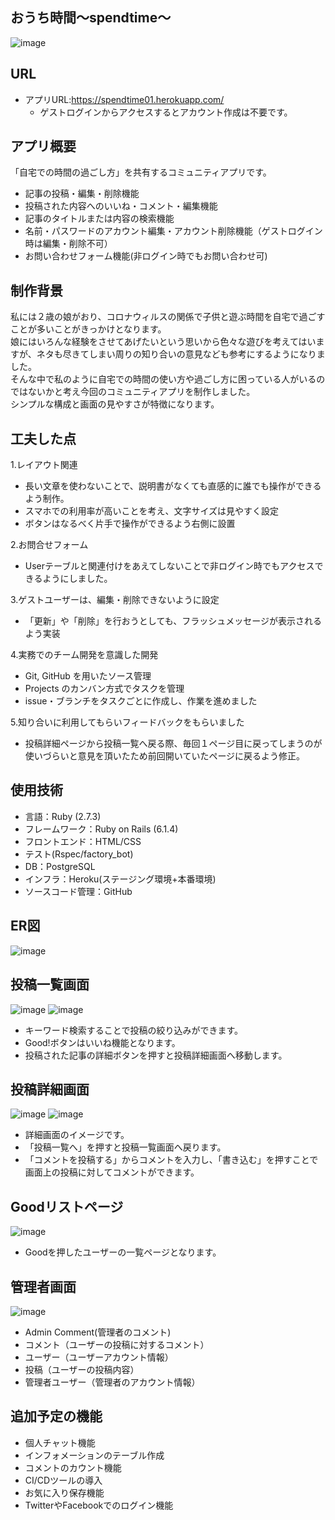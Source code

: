 ## おうち時間〜spendtime〜

![image](https://github.com/Orizin-code/spend_time_app/blob/master/public/readme_images/TOPPAGE.png?raw=true)

## URL
- アプリURL:https://spendtime01.herokuapp.com/
  - ゲストログインからアクセスするとアカウント作成は不要です。

## アプリ概要
「自宅での時間の過ごし方」を共有するコミュニティアプリです。
- 記事の投稿・編集・削除機能
- 投稿された内容へのいいね・コメント・編集機能
- 記事のタイトルまたは内容の検索機能
- 名前・パスワードのアカウント編集・アカウント削除機能（ゲストログイン時は編集・削除不可）
- お問い合わせフォーム機能(非ログイン時でもお問い合わせ可)

## 制作背景
私には２歳の娘がおり、コロナウィルスの関係で子供と遊ぶ時間を自宅で過ごすことが多いことがきっかけとなります。  
娘にはいろんな経験をさせてあげたいという思いから色々な遊びを考えてはいますが、ネタも尽きてしまい周りの知り合いの意見なども参考にするようになりました。  
そんな中で私のように自宅での時間の使い方や過ごし方に困っている人がいるのではないかと考え今回のコミュニティアプリを制作しました。  
シンプルな構成と画面の見やすさが特徴になります。  

## 工夫した点
1.レイアウト関連  
- 長い文章を使わないことで、説明書がなくても直感的に誰でも操作ができるよう制作。  
- スマホでの利用率が高いことを考え、文字サイズは見やすく設定  
- ボタンはなるべく片手で操作ができるよう右側に設置

2.お問合せフォーム  
- Userテーブルと関連付けをあえてしないことで非ログイン時でもアクセスできるようにしました。  

3.ゲストユーザーは、編集・削除できないように設定  
- 「更新」や「削除」を行おうとしても、フラッシュメッセージが表示されるよう実装   

4.実務でのチーム開発を意識した開発  
- Git, GitHub を用いたソース管理
- Projects のカンバン方式でタスクを管理
- issue・ブランチをタスクごとに作成し、作業を進めました  

5.知り合いに利用してもらいフィードバックをもらいました
- 投稿詳細ページから投稿一覧へ戻る際、毎回１ページ目に戻ってしまうのが使いづらいと意見を頂いたため前回開いていたページに戻るよう修正。  

## 使用技術
- 言語：Ruby (2.7.3)
- フレームワーク：Ruby on Rails (6.1.4)
- フロントエンド：HTML/CSS
- テスト(Rspec/factory_bot)
- DB：PostgreSQL
- インフラ：Heroku(ステージング環境+本番環境)
- ソースコード管理：GitHub

## ER図
![image](https://github.com/Orizin-code/spend_time_app/blob/master/public/readme_images/ER%E5%9B%B3%2012.15.19.png?raw=true)

## 投稿一覧画面
![image](https://github.com/Orizin-code/spend_time_app/blob/master/public/readme_images/postpage.png?raw=true)
![image](https://github.com/Orizin-code/spend_time_app/blob/master/public/readme_images/postlist.png?raw=true)
- キーワード検索することで投稿の絞り込みができます。
- Good!ボタンはいいね機能となります。
- 投稿された記事の詳細ボタンを押すと投稿詳細画面へ移動します。

## 投稿詳細画面
![image](https://github.com/Orizin-code/spend_time_app/blob/master/public/readme_images/showpage.png?raw=true)
![image](https://github.com/Orizin-code/spend_time_app/blob/master/public/readme_images/showcomment.png?raw=true)
- 詳細画面のイメージです。
- 「投稿一覧へ」を押すと投稿一覧画面へ戻ります。
- 「コメントを投稿する」からコメントを入力し、「書き込む」を押すことで画面上の投稿に対してコメントができます。  

## Goodリストページ
![image](https://github.com/Orizin-code/spend_time_app/blob/master/public/readme_images/goodlist.png?raw=true)
- Goodを押したユーザーの一覧ページとなります。

## 管理者画面
![image](https://github.com/Orizin-code/spend_time_app/blob/master/public/readme_images/adminuser.png?raw=true)
- Admin Comment(管理者のコメント)
- コメント（ユーザーの投稿に対するコメント）
- ユーザー（ユーザーアカウント情報）
- 投稿（ユーザーの投稿内容）
- 管理者ユーザー（管理者のアカウント情報）

## 追加予定の機能
- 個人チャット機能
- インフォメーションのテーブル作成
- コメントのカウント機能
- CI/CDツールの導入
- お気に入り保存機能
- TwitterやFacebookでのログイン機能
